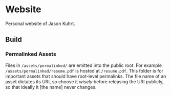 # Website

Personal website of Jason Kuhrt.


## Build

### Permalinked Assets

Files in `/assets/permalinked/` are emitted into the public root. For example `/assets/permalinked/resume.pdf` is hosted at `/resume.pdf`. This folder is for important assets that should have root-level permalinks. The file name of an asset dictates its URI, so choose it _wisely_ before releasing the URI publicly, so that ideally it [the name] never changes.
